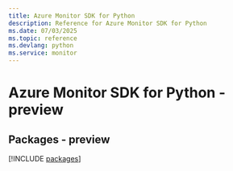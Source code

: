 ```yaml
---
title: Azure Monitor SDK for Python
description: Reference for Azure Monitor SDK for Python
ms.date: 07/03/2025
ms.topic: reference
ms.devlang: python
ms.service: monitor
---
```

# Azure Monitor SDK for Python - preview
## Packages - preview
[!INCLUDE [packages](monitor-index.md)]